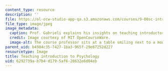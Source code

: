 ```yaml
---
content_type: resource
description: ''
file: https://ol-ocw-studio-app-qa.s3.amazonaws.com/courses/9-00sc-introduction-to-psychology-fall-2011/6292739ab7b4d1795af628632e6d04eb_9.00screengrab.jpg
file_type: image/jpeg
image_metadata:
  caption: Prof. Gabrieli explains his insights on teaching introductory psychology.
  credit: Image courtesy of MIT OpenCourseWare.
  image-alt: The course professor sits at a table smiling next to a model of the brain.
parent_uid: b4984c35-7427-1ba3-965f-29e67252d227
resourcetype: Image
title: Teaching introduction to Psychology
uid: 6292739a-b7b4-d179-5af6-28632e6d04eb
---
```

